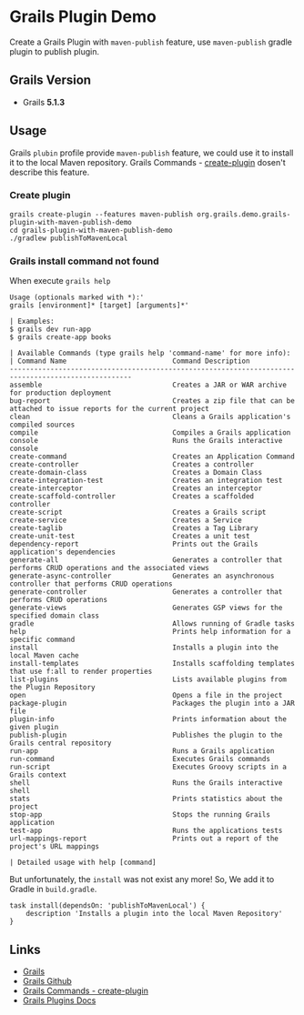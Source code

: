 # Grails Plugin Demo

Create a Grails Plugin with `maven-publish` feature, use `maven-publish` gradle plugin to publish plugin.

## Grails Version

- Grails **5.1.3**

## Usage

Grails `plubin` profile provide `maven-publish` feature, we could use it to install it to the local Maven repository. Grails Commands - [create-plugin](https://docs.grails.org/latest/ref/Command%20Line/create-plugin.html) dosen't describe this feature.

### Create plugin

```
grails create-plugin --features maven-publish org.grails.demo.grails-plugin-with-maven-publish-demo
cd grails-plugin-with-maven-publish-demo
./gradlew publishToMavenLocal
```

### Grails install command not found

When execute `grails help`

```
Usage (optionals marked with *):'
grails [environment]* [target] [arguments]*'

| Examples:
$ grails dev run-app
$ grails create-app books

| Available Commands (type grails help 'command-name' for more info):
| Command Name                          Command Description
----------------------------------------------------------------------------------------------------
assemble                                Creates a JAR or WAR archive for production deployment
bug-report                              Creates a zip file that can be attached to issue reports for the current project
clean                                   Cleans a Grails application's compiled sources
compile                                 Compiles a Grails application
console                                 Runs the Grails interactive console
create-command                          Creates an Application Command
create-controller                       Creates a controller
create-domain-class                     Creates a Domain Class
create-integration-test                 Creates an integration test
create-interceptor                      Creates an interceptor
create-scaffold-controller              Creates a scaffolded controller
create-script                           Creates a Grails script
create-service                          Creates a Service
create-taglib                           Creates a Tag Library
create-unit-test                        Creates a unit test
dependency-report                       Prints out the Grails application's dependencies
generate-all                            Generates a controller that performs CRUD operations and the associated views
generate-async-controller               Generates an asynchronous controller that performs CRUD operations
generate-controller                     Generates a controller that performs CRUD operations
generate-views                          Generates GSP views for the specified domain class
gradle                                  Allows running of Gradle tasks
help                                    Prints help information for a specific command
install                                 Installs a plugin into the local Maven cache
install-templates                       Installs scaffolding templates that use f:all to render properties
list-plugins                            Lists available plugins from the Plugin Repository
open                                    Opens a file in the project
package-plugin                          Packages the plugin into a JAR file
plugin-info                             Prints information about the given plugin
publish-plugin                          Publishes the plugin to the Grails central repository
run-app                                 Runs a Grails application
run-command                             Executes Grails commands
run-script                              Executes Groovy scripts in a Grails context
shell                                   Runs the Grails interactive shell
stats                                   Prints statistics about the project
stop-app                                Stops the running Grails application
test-app                                Runs the applications tests
url-mappings-report                     Prints out a report of the project's URL mappings

| Detailed usage with help [command]
```


But unfortunately, the `install` was not exist any more! So, We add it to Gradle in `build.gradle`.

```
task install(dependsOn: 'publishToMavenLocal') {
    description 'Installs a plugin into the local Maven Repository'
}
```

## Links

- [Grails](https://grails.org)
- [Grails Github](https://github.com/grails)
- [Grails Commands - create-plugin](https://docs.grails.org/latest/ref/Command%20Line/create-plugin.html)
- [Grails Plugins Docs](https://docs.grails.org/latest/guide/plugins.html)